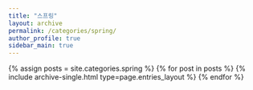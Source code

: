 ```yaml
---
title: "스프링"
layout: archive
permalink: /categories/spring/
author_profile: true
sidebar_main: true
---
```


{% assign posts = site.categories.spring %}
{% for post in posts %} {% include archive-single.html type=page.entries_layout %} {% endfor %}